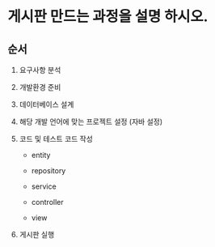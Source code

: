 # 게시판 만드는 과정을 설명 하시오.

## 순서

1. 요구사항 분석

2. 개발환경 준비

3. 데이터베이스 설계

4. 해당 개발 언어에 맞는 프로젝트 설정 (자바 설정)

5. 코드 및 테스트 코드 작성

   - entity

   - repository

   - service

   - controller

   - view

6. 게시판 실행

